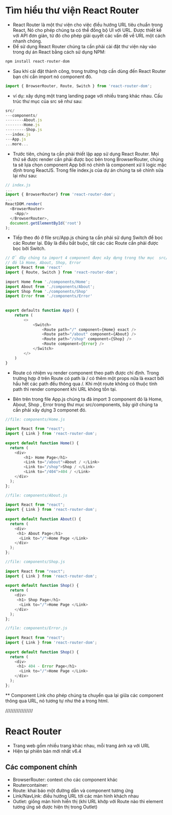 # Tìm hiểu thư viện React Router
* React Router là một thư viện cho việc điều hướng URL tiêu chuẩn trong React, Nó cho phép chúng ta có thể đồng bộ UI với URL. Được thiết kế với API đơn giản, từ đó cho phép giải quyết các vấn đề về URL một cách nhanh chóng.
* Để sử dụng React Router chúng ta cần phải cài đặt thư viện này vào trong dự án React bằng cách sử dụng NPM:
```js
npm install react-router-dom
```
* Sau khi cài đặt thành công, trong trường hợp cần dùng đến React Router bạn chỉ cần import nó component đó.
```js
import { BrowserRouter, Route, Switch } from 'react-router-dom';
```
* ví dụ: xây dựng một trang landing page với nhiều trang khác nhau. Cấu trúc thư mục của src sẽ như sau:

```js
src/
---components/
--------About.js
--------Home.js
---------Shop.js
---index.js
---App.js
...more...
```
* Trước tiên, chúng ta cần phải thiết lập app sử dụng React Router. Mọi thứ sẽ được render cần phải được bọc bên trong BrowserRouter, chúng ta sẽ lựa chọn component App bởi nó chính là component xử lí logic mặc định trong ReactJS. Trong file index.js của dự án chúng ta sẽ chỉnh sửa lại như sau:

```js
// index.js
...
import { BrowserRouter} from 'react-router-dom';
...
ReactDOM.render(
  <BrowserRouter>
    <App/>
  </BrowserRouter>,
  document.getElementById('root')
);
```

* Tiếp theo đó ở file src/App.js chúng ta cần phải sử dụng Switch để bọc các Router lại. Đây là điều bắt buộc, tất các các Route cần phải được bọc bởi Switch.

```js
// Ở đây chúng ta import 4 component được xây dựng trong thư mục  src/components
// đó là Home, About, Shop, Error
import React from 'react'
import { Route, Switch } from 'react-router-dom';
 
​import Home from './components/Home';
import About from './components/About';
import Shop from './components/Shop'
import Error from './components/Error'
 
 
export defaults function App() {
    return (
        <>
            <Switch>
                <Route path="/" component={Home} exact />
                <Route path="/about" component={About} />
                <Route path="/shop" component={Shop} />
                <Route component={Error} />
            </Switch>
        </>
    )
}
```

* Route có nhiệm vụ render component theo path được chỉ định. Trong trường hợp ở trên Route có path là / có thêm một props nữa là exact bởi hầu hết các path đều thông qua /. Khi một route không có thuộc tính path thì render component khi URL không tồn tại.

* Bên trên trong file App.js chúng ta đã import 3 component đó là Home, About, Shop , Error trong thư mục src/components, bây giờ chúng ta cần phải xây dựng 3 componet đó.

```js 
//file: components/Home.js
 
import React from "react";
import { Link } from 'react-router-dom';
 
export default function Home() {
  return (
    <div>
        <h1> Home Page</h1>
        <Link to="/about">About / </Link>
        <Link to="/shop">Shop / </Link>
        <Link to="/404">404 / </Link>
    </div>
  );
};
```
```js
//file: components/About.js
 
import React from "react";
import { Link } from 'react-router-dom';
 
export default function About() {
  return (
    <div>
     <h1> About Page</h1>
      <Link to="/">Home Page </Link>
    </div>
  );
};
```
```js
//file: components/Shop.js
 
import React from "react";
import { Link } from 'react-router-dom';
 
export default function Shop() {
  return (
    <div>
     <h1> Shop Page</h1>
      <Link to="/">Home Page </Link>
    </div>
  );
};
```

```js
//file: components/Error.js
 
import React from "react";
import { Link } from 'react-router-dom';
 
export default function Shop() {
  return (
    <div>
     <h1> 404 - Error Page</h1>
      <Link to="/">Home Page </Link>
    </div>
  );
};
````
** Component Link cho phép chúng ta chuyển qua lại giữa các component thông qua URL, nó tương tự như thẻ a trong html. 

/////////////////
# React Router
* Trang web gồm nhiều trang khác nhau, mỗi trang ánh xạ với URL
* Hiện tại phiên bản mới nhất v6.4
## Các component chính
* BrowserRouter: context cho các component khác
* Routercontainer:
* Route: khai báo một đường dẫn và component tương ứng
* Link/NavLink: điều hướng URL tới các màn hình khách nhau 
* Outlet: giống màn hình hiển thị (khi URL khớp với Route nào thì element tương ứng sẽ được hiện thị trong Outlet)














